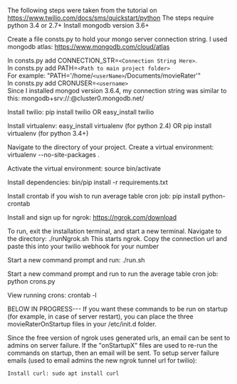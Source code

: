 The following steps were taken from the tutorial on https://www.twilio.com/docs/sms/quickstart/python
The steps require python 3.4 or 2.7+
Install mongodb version 3.6+

Create a file consts.py to hold your mongo server connection string.  I used mongodb atlas:
https://www.mongodb.com/cloud/atlas

In consts.py add CONNECTION_STR=`<Connection String Here>`.  
In consts.py add PATH=`<Path to main project folder>`  
For example: "PATH='/home/`<userName>`/Documents/movieRater'"  
In consts.py add CRONUSER=`<username>`  
Since I installed mongod version 3.6.4, my connection string was similar to this: mongodb+srv://<username>:<pswd>@cluster0.mongodb.net/<dbName>

Install twilio: pip install twilio OR easy_install twilio

Install virtualenv: easy_install virtualenv (for python 2.4) OR pip install virtualenv (for python 3.4+) 

Navigate to the directory of your project. Create a virtual environment: virtualenv --no-site-packages .

Activate the virtual environment: source bin/activate

Install dependencies: bin/pip install -r requirements.txt

Install crontab if you wish to run average table cron job: pip install python-crontab

Install and sign up for ngrok: https://ngrok.com/download

To run, exit the installation terminal, and start a new terminal. Navigate to the directory: ./runNgrok.sh
This starts ngrok.  Copy the connection url and paste this into your twilio webhook for your number

Start a new command prompt and run: ./run.sh

Start a new command prompt and run to run the average table cron job: python crons.py

View running crons: crontab -l

BELOW IN PROGRESS---
If you want these commands to be run on startup (for example, in case of server restart), you can place
the three movieRaterOnStartup files in your /etc/init.d folder.

Since the free version of ngrok uses generated urls, an email can be sent to admins on server failure.
If the "onStartupX" files are used to re-run the commands on startup, then an email will be sent.
To setup server failure emails (used to email admins the new ngrok tunnel url for twilio):

    Install curl: sudo apt install curl
